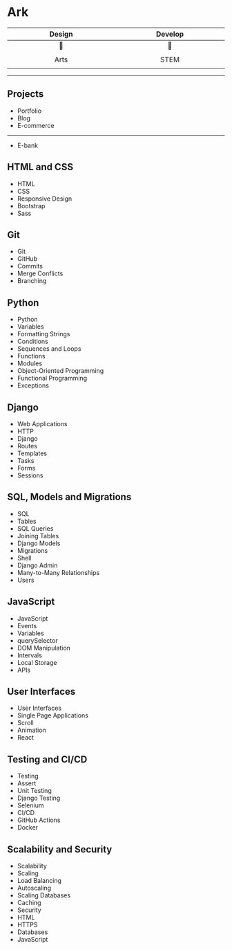 Ark   
===

| Design         | Develop         |
| :---------: | :---------: |
| :scroll:    | :abacus:    |
|       |      |
| Arts        | STEM        | 
| <img width=400/>   | <img width=400/>   |
---

## Projects

- Portfolio
- Blog
- E-commerce
- - -
- E-bank

## HTML and CSS

- HTML
- CSS
- Responsive Design
- Bootstrap
- Sass

## Git

- Git
- GitHub
- Commits
- Merge Conflicts
- Branching

## Python

- Python
- Variables
- Formatting Strings
- Conditions
- Sequences and Loops
- Functions
- Modules
- Object-Oriented Programming
- Functional Programming
- Exceptions

## Django

- Web Applications
- HTTP
- Django
- Routes
- Templates
- Tasks
- Forms
- Sessions

## SQL, Models and Migrations

- SQL
- Tables
- SQL Queries
- Joining Tables
- Django Models
- Migrations
- Shell
- Django Admin
- Many-to-Many Relationships
- Users

## JavaScript

- JavaScript
- Events
- Variables
- querySelector
- DOM Manipulation
- Intervals
- Local Storage
- APIs

## User Interfaces

- User Interfaces
- Single Page Applications
- Scroll
- Animation
- React

## Testing and CI/CD

- Testing
- Assert
- Unit Testing
- Django Testing
- Selenium
- CI/CD
- GitHub Actions
- Docker

## Scalability and Security

- Scalability
- Scaling
- Load Balancing
- Autoscaling
- Scaling Databases
- Caching
- Security
- HTML
- HTTPS
- Databases
- JavaScript

